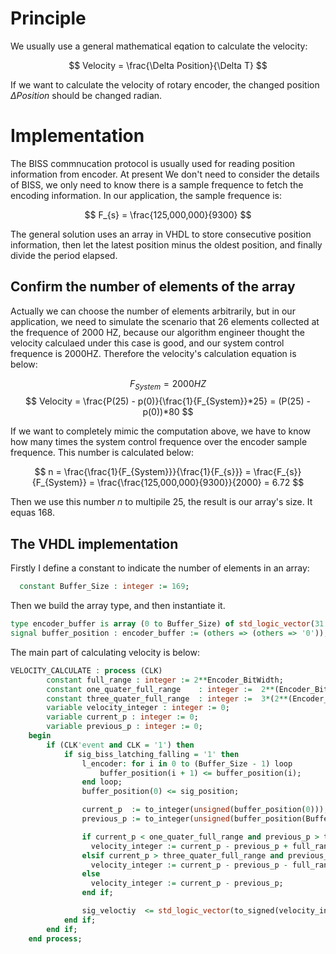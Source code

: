 # Principle

We usually use a general mathematical eqation to calculate the velocity:

$$
Velocity = \frac{\Delta Position}{\Delta T} 
$$

If we want to calculate the velocity of rotary encoder, the changed position $\Delta Position$ should be changed radian.

# Implementation

The BISS commnucation protocol is usually used for reading position information from encoder. At present We don't need to consider the details of BISS, we only need to know there is a sample frequence to fetch the encoding information. In our application, the sample frequence is:

$$
F_{s} = \frac{125,000,000}{9300}
$$

The general solution uses an array in VHDL to store consecutive position information, then let the latest position minus the oldest position, and finally divide the period elapsed.

## Confirm the number of elements of the array

Actually we can choose the number of elements arbitrarily, but in our application, we need to simulate the scenario that 26 elements collected at the frequence of 2000 HZ, because our algorithm engineer thought the velocity calculaed under this case is good, and our system control frequence is 2000HZ. Therefore the velocity's calculation equation is below:

$$ F_{System} = 2000 HZ $$
$$ Velocity = \frac{P(25) - p(0)}{\frac{1}{F_{System}}*25} = (P(25) - p(0))*80 $$

If we want to completely mimic the computation above, we have to know how many times the system control frequence over the encoder sample frequence. This number is calculated below:

$$
n = \frac{\frac{1}{F_{System}}}{\frac{1}{F_{s}}} = \frac{F_{s}}{F_{System}} = \frac{\frac{125,000,000}{9300}}{2000} = 6.72
$$

Then we use this number $n$ to multipile 25, the result is our array's size. It equas 168.

## The VHDL implementation

Firstly I define a constant to indicate the number of elements in an array:

```vhdl
  constant Buffer_Size : integer := 169;
```

Then we build the array type, and then instantiate it.

```vhdl
type encoder_buffer is array (0 to Buffer_Size) of std_logic_vector(31 downto 0);
signal buffer_position : encoder_buffer := (others => (others => '0'));
```

The main part of calculating velocity is below:

```vhdl
VELOCITY_CALCULATE : process (CLK)
        constant full_range : integer := 2**Encoder_BitWidth;
        constant one_quater_full_range    : integer :=  2**(Encoder_BitWidth - 2);
        constant three_quater_full_range  : integer :=  3*(2**(Encoder_BitWidth - 2));
        variable velocity_integer : integer := 0;
        variable current_p : integer := 0;
        variable previous_p : integer := 0;
    begin
        if (CLK'event and CLK = '1') then
            if sig_biss_latching_falling = '1' then
                l_encoder: for i in 0 to (Buffer_Size - 1) loop
                    buffer_position(i + 1) <= buffer_position(i);
                end loop;
                buffer_position(0) <= sig_position;

                current_p  := to_integer(unsigned(buffer_position(0)));
                previous_p := to_integer(unsigned(buffer_position(Buffer_Size)));

                if current_p < one_quater_full_range and previous_p > three_quater_full_range then
                  velocity_integer := current_p - previous_p + full_range;
                elsif current_p > three_quater_full_range and previous_p < one_quater_full_range then
                  velocity_integer := current_p - previous_p - full_range;
                else
                  velocity_integer := current_p - previous_p;
                end if;

                sig_veloctiy  <= std_logic_vector(to_signed(velocity_integer*80, 32));
            end if;
        end if;
    end process;
```